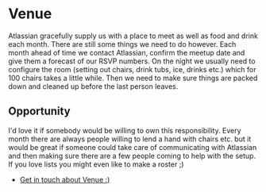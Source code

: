 Venue
=====

Atlassian gracefully supply us with a place to meet as well as food and drink each month. There are still some things we need to do however. Each month ahead of time we contact Atlassian, confirm the meetup date and give them a forecast of our RSVP numbers. On the night we usually need to configure the room (setting out chairs, drink tubs, ice, drinks etc.) which for 100 chairs takes a little while. Then we need to make sure things are packed down and cleaned up before the last person leaves.

Opportunity
-----------

I'd love it if somebody would be willing to own this responsibility. Every month there are always people willing to lend a hand with chairs etc. but it would be great if someone could take care of communicating with Atlassian and then making sure there are a few people coming to help with the setup. If you love lists you might even like to make a roster ;)

* [Get in touch about Venue :)](mailto:mark@htb.io?subject=CocoaHeads%20Volunteering:%20Venue)
